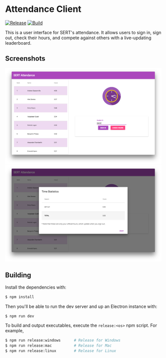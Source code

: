 # Attendance Client

[![Release][release-img]][release-url]
[![Build][travis-img]][travis-url]

This is a user interface for SERT's attendance. It allows users to sign in,
sign out, check their hours, and compete against others with a live-updating
leaderboard.

## Screenshots

![Main Screen](./screenshots/main-screen.png)
![Check Hours](./screenshots/check-hours.png)

## Building

Install the dependencies with:

```bash
$ npm install
```

Then you'll be able to run the dev server and up an Electron instance with:

```bash
$ npm run dev
```

To build and output executables, execute the `release:<os>` npm script. For
example,

```bash
$ npm run release:windows      # Release for Windows
$ npm run release:mac          # Release for Mac
$ npm run release:linux        # Release for Linux
```

<!-- Badge URLs -->

[release-img]: https://img.shields.io/github/release/SouthEugeneRoboticsTeam/attendance-client.svg?style=flat-square
[release-url]: https://github.com/SouthEugeneRoboticsTeam/attendance-client/releases
[travis-img]:  https://img.shields.io/travis/SouthEugeneRoboticsTeam/attendance-client.svg?style=flat-square
[travis-url]:  https://travis-ci.org/SouthEugeneRoboticsTeam/attendance-client
